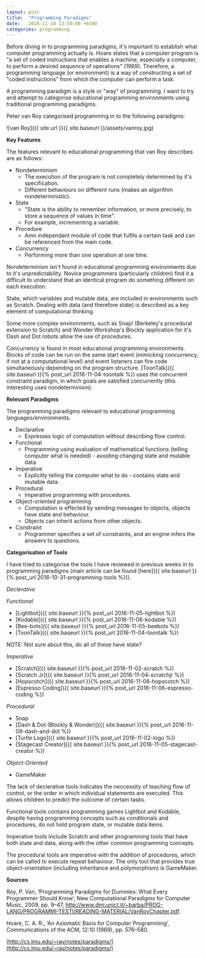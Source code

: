 ```yaml
---
layout: post
title:  "Programming Paradigms"
date:   2016-11-18 13:50:00 +0100
categories: programming
---
```


Before diving in to programming paradigms, it's important to establish what computer programming actually is. Hoare states that a computer program is "a set of coded instructions that enables a machine, especially a computer, to perform a desired sequence of operations" (1969). Therefore, a programming language (or environment) is a way of constructing a set of "coded instructions" from which the computer can perform a task.

A programming paradigm is a style or "way" of programming. I want to try and attempt to categorise educational programming environments using traditional programming paradigms.

Peter van Roy categorised programming in to the following paradigms:


![van Roy]({{ site.url }}{{ site.baseurl }}/assets/vanroy.jpg)

**Key Features**

The features relevant to educational programming that van Roy describes are as follows:

- Nondeterminism
	- The execution of the program is not completely determined by it's specification.
	- Different behaviours on different runs (makes an algorithm nondeterministic).
- State
	- "State is the ability to remember information, or more precisely, to store a sequence of values in time".
	- For example, incrementing a variable.
- Procedure
	- Amn independant module of code that fulfils a certain task and can be referenced from the main code.
- Concurrency
	- Performing more than one operation at one time.

Nondeterminism isn't found in educational programming environments due to it's unpredictability. Novice programmers (particularly children) find it a difficult to understand that an identical program do something different on each execution.

State, which variables and mutable data, are included in environments such as Scratch. Dealing with data (and therefore state) is described as a key element of computational thinking.

Some more complex environments, such as Snap! (Berkeley's procedural extension to Scratch) and Wonder Workshop's Blockly application for it's Dash and Dot robots allow the use of procedures.

Concurrency is found in most educational programming environments. Blocks of code can be run on the same start event (mimicking concurrency, if not at a computational level) and event listeners can fire code simultaneously depending on the program structure. [ToonTalk]({{ site.baseurl }}{% post_url 2016-11-04-toontalk %}) uses the concurrent constraint paradigm, in which goals are satisfied concurrently (this interesting uses nondeterminism).

**Relevant Paradigms**

The programming paradigms relevant to educational programming languages/environments.

- Declarative
	- Expresses logic of computation without describing flow control.
- Functional
	- Programming using evaluation of mathematical functions (telling computer what is needed) - avoiding changing state and mutable data.
- Imperative
	- Explicitly telling the computer what to do - contains state and mutable data.
- Procedural
	- Imperative programming with procedures.
- Object-oriented programming
	- Computation is effected by sending messages to objects, objects have state and behaviour.
	- Objects can inherit actions from other objects.
- Constraint
	- Programmer specifies a set of constraints, and an engine infers the answers to questions.

**Categorisation of Tools**

I have tried to categorise the tools I have reviewed in previous weeks in to programming paradigms (main article can be found [here]({{ site.baseurl }}{% post_url 2016-10-31-programming-tools %})).

*Declerative*

*Functional*

- [Lightbot]({{ site.baseurl }}{% post_url 2016-11-05-lightbot %})
- [Kodable]({{ site.baseurl }}{% post_url 2016-11-06-kodable %})
- [Bee-bots]({{ site.baseurl }}{% post_url 2016-11-05-beebots %})
- [ToonTalk]({{ site.baseurl }}{% post_url 2016-11-04-toontalk %})

NOTE: Not sure about this, do all of these have state?

*Imperative*

- [Scratch]({{ site.baseurl }}{% post_url 2016-11-02-scratch %})
- [Scratch Jr]({{ site.baseurl }}{% post_url 2016-11-04-scratchjr %})
- [Hopscotch]({{ site.baseurl }}{% post_url 2016-11-08-hopscotch %})
- [Espresso Coding]({{ site.baseurl }}{% post_url 2016-11-06-espresso-coding %})

*Procedural*

- Snap
- [Dash & Dot (Blockly & Wonder)]({{ site.baseurl }}{% post_url 2016-11-09-dash-and-dot %})
- [Turtle Logo]({{ site.baseurl }}{% post_url 2016-11-02-logo %})
- [Stagecast Creator]({{ site.baseurl }}{% post_url 2016-11-05-stagecast-creator %})

*Object-Oriented*

- GameMaker

The lack of declerative tools indicates the neccessity of teaching flow of control, or the order in which individual statements are executed. This allows children to predict the outcome of certain tasks.

Functional tools contains programming games Lightbot and Kodable, despite having programming concepts such as conditionals and procedures, do not hold program state, or mutable data items.

Imperative tools include Scratch and other programming tools that have both state and data, along with the other common programming concepts.

The procedural tools are imperative with the addition of procedures, which can be called to execute repeat behaviour. The only tool that provides true object-orientation (including inheritance and polymorphism) is GameMaker.

**Sources**

Roy, P. Van, ‘Programming Paradigms for Dummies: What Every Programmer Should Know’, New Computational Paradigms for Computer Music, 2009, pp. 9–47, http://www.dmi.unict.it/~barba/PROG-LANG/PROGRAMMI-TESTI/READING-MATERIAL/VanRoyChapter.pdf.

Hoare, C. A. R., ‘An Axiomatic Basis for Computer Programming’, Communications of the ACM, 12:10 (1969), pp. 576–580.

[http://cs.lmu.edu/~ray/notes/paradigms/](http://cs.lmu.edu/~ray/notes/paradigms/)
